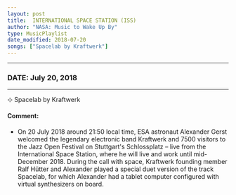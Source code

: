 ```yaml
---
layout: post
title:  INTERNATIONAL SPACE STATION (ISS)
author: "NASA: Music to Wake Up By"
type: MusicPlaylist
date_modified: 2018-07-20
songs: ["Spacelab by Kraftwerk"]
---
```


----
### DATE: July 20, 2018
----
⊹ Spacelab by Kraftwerk

#### Comment:
* On 20 July 2018 around 21:50 local time, ESA astronaut Alexander Gerst welcomed the legendary electronic band Kraftwerk and 7500 visitors to the Jazz Open Festival on Stuttgart's Schlossplatz – live from the International Space Station, where he will live and work until mid-December 2018. During the call with space, Kraftwerk founding member Ralf Hütter and Alexander played a special duet version of the track Spacelab, for which Alexander had a tablet computer configured with virtual synthesizers on board.



<br/>
<center>
	<a target="_blank"
	   href="https://twitter.com/intent/tweet?hashtags=Space,NASA,Playlist,NASAWakeupCalls,SpaceProgram&text=🚀 {{ page.author}}, '{{ page.songs.first }}' {{ page.title }}, {{ page.date | date: '%B %d, %Y' }}. {{ site.url }}{{ page.url }}&via=nasawakeupcalls"><i class="fab fa-twitter" alt="Tweet this page" style="font-size: 1.3em;"></i></a>
	&nbsp; 	<i class="fas fa-user-astronaut" style="font-size: 1.5em;"></i> &nbsp;
    <a id="custom_amazon_link"
       type="amzn" search="#"
       category="popular music">
    <i class="fab fa-amazon" style="font-size: 1.3em;"></i></a>
</center>

<!-- Randomly resolve an individual entry from a song array -->
<script src="/assets/javascript/seedrandom.min.js"></script>
<script>
  var wake_me_up = ["Spacelab by Kraftwerk"];
  var prng = new Math.seedrandom();
  function randomSong() {
    song = wake_me_up[Math.floor(Math.random() * wake_me_up.length)];
    var amazon_link = document.getElementById("custom_amazon_link");
    amazon_link.setAttribute("search", song);
  }
  window.onload = randomSong();
</script>
